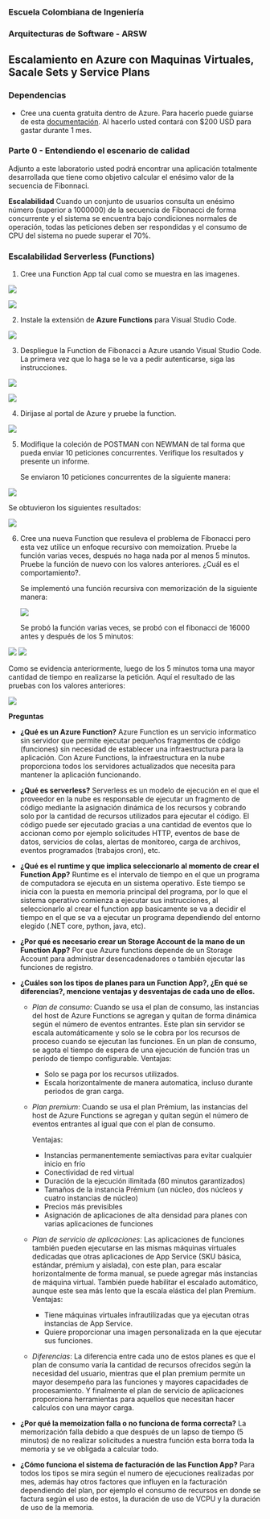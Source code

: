 ### Escuela Colombiana de Ingeniería
### Arquitecturas de Software - ARSW

## Escalamiento en Azure con Maquinas Virtuales, Sacale Sets y Service Plans

### Dependencias
* Cree una cuenta gratuita dentro de Azure. Para hacerlo puede guiarse de esta [documentación](https://azure.microsoft.com/en-us/free/search/?&ef_id=Cj0KCQiA2ITuBRDkARIsAMK9Q7MuvuTqIfK15LWfaM7bLL_QsBbC5XhJJezUbcfx-qAnfPjH568chTMaAkAsEALw_wcB:G:s&OCID=AID2000068_SEM_alOkB9ZE&MarinID=alOkB9ZE_368060503322_%2Bazure_b_c__79187603991_kwd-23159435208&lnkd=Google_Azure_Brand&dclid=CjgKEAiA2ITuBRDchty8lqPlzS4SJAC3x4k1mAxU7XNhWdOSESfffUnMNjLWcAIuikQnj3C4U8xRG_D_BwE). Al hacerlo usted contará con $200 USD para gastar durante 1 mes.

### Parte 0 - Entendiendo el escenario de calidad

Adjunto a este laboratorio usted podrá encontrar una aplicación totalmente desarrollada que tiene como objetivo calcular el enésimo valor de la secuencia de Fibonnaci.

**Escalabilidad**
Cuando un conjunto de usuarios consulta un enésimo número (superior a 1000000) de la secuencia de Fibonacci de forma concurrente y el sistema se encuentra bajo condiciones normales de operación, todas las peticiones deben ser respondidas y el consumo de CPU del sistema no puede superar el 70%.

### Escalabilidad Serverless (Functions)

1. Cree una Function App tal cual como se muestra en las  imagenes.

![](images/part3/part3-function-config.png)

![](images/part3/part3-function-configii.png)

2. Instale la extensión de **Azure Functions** para Visual Studio Code.

![](images/part3/part3-install-extension.png)

3. Despliegue la Function de Fibonacci a Azure usando Visual Studio Code. La primera vez que lo haga se le va a pedir autenticarse, siga las instrucciones.

![](images/part3/part3-deploy-function-1.png)

![](images/part3/part3-deploy-function-2.png)

4. Dirijase al portal de Azure y pruebe la function.

![](images/part3/part3-test-function.png)

5. Modifique la coleción de POSTMAN con NEWMAN de tal forma que pueda enviar 10 peticiones concurrentes. Verifique los resultados y presente un informe.

    Se enviaron 10 peticiones concurrentes de la siguiente manera:
    
![](https://media.discordapp.net/attachments/742236419757703229/775558915706454016/carbon-16.png?width=396&height=471)

Se obtuvieron los siguientes resultados:

![](https://media.discordapp.net/attachments/742236419757703229/775557854429315102/Screen_Shot_2020-11-06_at_7.13.53_PM.png?width=347&height=471)

6. Cree una nueva Function que resuleva el problema de Fibonacci pero esta vez utilice un enfoque recursivo con memoization. Pruebe la función varias veces, después no haga nada por al menos 5 minutos. Pruebe la función de nuevo con los valores anteriores. ¿Cuál es el comportamiento?.
    
    Se implementó una función recursiva con memorización de la siguiente manera:
    
    ![](https://media.discordapp.net/attachments/742236419757703229/775560486061735996/carbon-17.png?width=406&height=471)

    Se probó la función varias veces, se probó con el fibonacci de 16000 antes y después de los 5 minutos:
    
![](https://media.discordapp.net/attachments/742236419757703229/775560077746241546/Screen_Shot_2020-11-06_at_7.14.25_PM.png?width=790&height=471)
    ![](https://media.discordapp.net/attachments/742236419757703229/775560074365894696/Screen_Shot_2020-11-06_at_7.22.25_PM.png?width=790&height=471)
    
   Como se evidencia anteriormente, luego de los 5 minutos toma una mayor cantidad de tiempo en realizarse la petición.
   Aquí el resultado de las pruebas con los valores anteriores:
   
   ![](https://media.discordapp.net/attachments/742236419757703229/775558321360863239/Screen_Shot_2020-11-06_at_7.13.53_PM.png?width=347&height=471)

**Preguntas**

* **¿Qué es un Azure Function?**
    Azure Function es un servicio informatico sin servidor que permite ejecutar pequeños fragmentos de código (funciones) sin necesidad de establecer una infraestructura para la aplicación. Con Azure Functions, la infraestructura en la nube proporciona todos los servidores actualizados que necesita para mantener la aplicación funcionando.
* **¿Qué es serverless?**
    Serverless es un modelo de ejecución en el que el proveedor en la nube es responsable de ejecutar un fragmento de código mediante la asignación dinámica de los recursos y cobrando solo por la cantidad de recursos utilizados para ejecutar el código. 
    El código puede ser ejecutado gracias a una cantidad de eventos que lo accionan como por ejemplo solicitudes HTTP, eventos de base de datos, servicios de colas, alertas de monitoreo, carga de archivos, eventos programados (trabajos cron), etc.

* **¿Qué es el runtime y que implica seleccionarlo al momento de crear el Function App?**
    Runtime es el intervalo de tiempo en el que un programa de computadora se ejecuta en un sistema operativo. Este tiempo se inicia con la puesta en memoria principal del programa, por lo que el sistema operativo comienza a ejecutar sus instrucciones, al seleccionarlo al crear el function app basicamente se va a decidir el tiempo en el que se va a ejecutar un programa dependiendo del entorno elegido (.NET core, python, java, etc).

* **¿Por qué es necesario crear un Storage Account de la mano de un Function App?**
    Por que Azure functions depende de un Storage Account para administrar desencadenadores o también ejecutar las funciones de registro.
    
* **¿Cuáles son los tipos de planes para un Function App?, ¿En qué se diferencias?, mencione ventajas y desventajas de cada uno de ellos.**
    * *Plan de consumo*: Cuando se usa el plan de consumo, las instancias del host de Azure Functions se agregan y quitan de forma dinámica según el número de eventos entrantes. Este plan sin servidor se escala automáticamente y solo se le cobra por los recursos de proceso cuando se ejecutan las funciones. En un plan de consumo, se agota el tiempo de espera de una ejecución de función tras un período de tiempo configurable.
    Ventajas:
        * Solo se paga por los recursos utilizados.
        * Escala horizontalmente de manera automatica, incluso durante periodos de gran carga.
    * *Plan premium*: Cuando se usa el plan Prémium, las instancias del host de Azure Functions se agregan y quitan según el número de eventos entrantes al igual que con el plan de consumo.
    
        Ventajas: 
        * Instancias permanentemente semiactivas para evitar cualquier inicio en frío
        * Conectividad de red virtual
        * Duración de la ejecución ilimitada (60 minutos garantizados)
        * Tamaños de la instancia Prémium (un núcleo, dos núcleos y cuatro instancias de núcleo)
        * Precios más previsibles
        * Asignación de aplicaciones de alta densidad para planes con varias aplicaciones de funciones
    * *Plan de servicio de aplicaciones*: Las aplicaciones de funciones también pueden ejecutarse en las mismas máquinas virtuales dedicadas que otras aplicaciones de App Service (SKU básica, estándar, prémium y aislada), con este plan, para escalar horizontalmente de forma manual, se puede agregar más instancias de máquina virtual. También puede habilitar el escalado automático, aunque este sea más lento que la escala elástica del plan Premium.
    Ventajas:
        * Tiene máquinas virtuales infrautilizadas que ya ejecutan otras instancias de App Service.
        * Quiere proporcionar una imagen personalizada en la que ejecutar sus funciones.
    * *Diferencias*: La diferencia entre cada uno de estos planes es que el plan de consumo varía la cantidad de recursos ofrecidos según la necesidad del usuario, mientras que el plan premium permite un mayor desempeño para las funciones y mayores capacidades de procesamiento. Y finalmente el plan de servicio de aplicaciones proporciona herramientas para aquellos que necesitan hacer calculos con una mayor carga.


* **¿Por qué la memoization falla o no funciona de forma correcta?**
    La memorización falla debido a que después de un lapso de tiempo (5 minutos) de no realizar solicitudes a nuestra función esta borra toda la memoria y se ve obligada a calcular todo.
    
* **¿Cómo funciona el sistema de facturación de las Function App?**
    Para todos los tipos se mira según el numero de ejecuciones realizadas por mes, además hay otros factores que influyen en la facturación dependiendo del plan, por ejemplo el consumo de recursos en donde se factura según el uso de estos, la duración de uso de VCPU y la duración de uso de la memoria.

    
